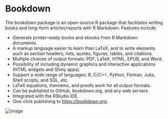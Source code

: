 # Bookdown
The bookdown package is an open-source R package that facilitates writing books and long-form articles/reports with R Markdown. Features include:

* Generate printer-ready books and ebooks from R Markdown documents.
* A markup language easier to learn than LaTeX, and to write elements such as section headers, lists, quotes, figures, tables, and citations.
* Multiple choices of output formats: PDF, LaTeX, HTML, EPUB, and Word.
* Possibility of including dynamic graphics and interactive applications (HTML widgets and Shiny apps).
* Support a wide range of languages: R, C/C++, Python, Fortran, Julia, Shell scripts, and SQL, etc.
* LaTeX equations, theorems, and proofs work for all output formats.
* Can be published to GitHub, bookdown.org, and any web servers.
* Integrated with the RStudio IDE.
* One-click publishing to https://bookdown.org.


![image](https://github.com/ParthaPRay/Bookdown/assets/1689639/4b432233-69ab-460a-9a22-491e0f4ed42b)
